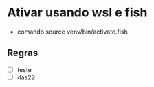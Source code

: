 # Ativar usando wsl e fish

- comando
  source venv/bin/activate.fish

## Regras

- [ ] teste
- [ ] das22
